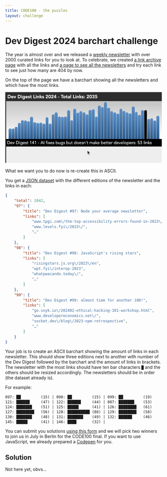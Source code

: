 ```yaml
---
title: CODE100 - the puzzles 
layout: challenge
---
```


# Dev Digest 2024 barchart challenge

The year is almost over and we released a [weekly newsletter](https://wearedevelopers.com/newsletter) with over 2000 curated links for you to look at. To celebrate, we created [a link archive page](https://devrel.wearedevelopers.com/devdigest2024/) with all the links and [a page to see all the newsletters](https://devrel.wearedevelopers.com/devdigest2024/data.html) and try each link to see just how many are 404 by now.

On the top of the page we have a barchart showing all the newsletters and which have the most links. 

![screen recording of the interactive bar chart in action](barchart.gif)

What we want you to do now is re-create this in ASCII. 

You get a [JSON dataset](https://puzzles.code100.dev/puzzles/dev-digest-2024/newsletterarchive2024.json) with the different editions of the newsletter and the links in each:

```json
{
    "total": 2042,
    "97": {
        "title": "Dev Digest #97: Node your average newsletter",
        "links": [
            "www.tpgi.com\/the-top-accessibility-errors-found-in-2023\/",
            "www.levels.fyi\/2023\/",
            "…"
        ]
    },
    "98": {
        "title": "Dev Digest #98: JavaScript's rising stars",
        "links": [
            "risingstars.js.org\/2023\/en",
            "wpt.fyi\/interop-2023",
            "whatpwacando.today\/",
            "…"
        ]
    },
    "99": {
        "title": "Dev Digest #99: almost time for another 100!",
        "links": [
            "go.snyk.io\/202402-ethical-hacking-101-workshop.html",
            "www.developereconomics.net\/",
            "socket.dev\/blog\/2023-npm-retrospective",
            "…"
        ]
    }
}
```

Your job is to create an ASCII barchart showing the amount of links in each newsletter. This should show three editions next to another with number of the Dev Digest followed by the barchart and the amount of links in brackets. The newsletter with the most links should have ten bar characters `█` and the others should be resized accordingly. The newsletters should be in order (the dataset already is).

For example: 

```
097: ██         (15) | 098: ██         (15) | 099: ██         (19)
121: ██████     (47) | 122: ██████     (44) | 087: ███████    (53)
124: ███████    (51) | 125: █████      (41) | 126: ████████   (61)
127: ████████   (56) | 128: ██████████ (88) | 129: ████████   (58)
130: ███████    (48) | 131: ███████    (49) | 132: ██████     (46)
145: █████      (41) | 146: ████       (32) | 
```

You can submit you solutions [using this form](https://forms.gle/2X1Jzdoe91TaoDX98) and we will pick two winners to join us in July in Berlin for the CODE100 final. If you want to use JavaScript, we already prepared a [Codepen](https://codepen.io/codepo8/pen/vEBgPvg?editors=1111) for you. 

<!-- details -->
<!-- summary -->
## Solution 
<!-- endsummary -->

Not here yet, obvs…

<!-- enddetails -->